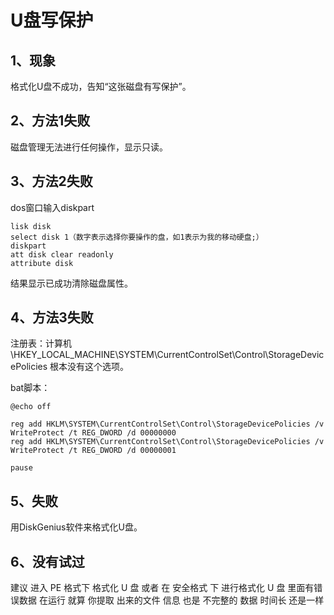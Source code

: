# U盘写保护

## 1、现象
格式化U盘不成功，告知“这张磁盘有写保护”。

## 2、方法1失败
磁盘管理无法进行任何操作，显示只读。

## 3、方法2失败
dos窗口输入diskpart
```
lisk disk
select disk 1（数字表示选择你要操作的盘，如1表示为我的移动硬盘;）
diskpart
att disk clear readonly
attribute disk
```
结果显示已成功清除磁盘属性。

## 4、方法3失败
注册表：计算机\HKEY_LOCAL_MACHINE\SYSTEM\CurrentControlSet\Control\StorageDevicePolicies
根本没有这个选项。

bat脚本：
```
@echo off

reg add HKLM\SYSTEM\CurrentControlSet\Control\StorageDevicePolicies /v WriteProtect /t REG_DWORD /d 00000000
reg add HKLM\SYSTEM\CurrentControlSet\Control\StorageDevicePolicies /v WriteProtect /t REG_DWORD /d 00000001

pause
```


## 5、失败
用DiskGenius软件来格式化U盘。

## 6、没有试过
建议 进入 PE 格式下 格式化 U 盘 或者 在 安全格式 下 进行格式化 U 盘 里面有错误数据 在运行 就算 你提取 出来的文件 信息 也是 不完整的 数据 时间长 还是一样




